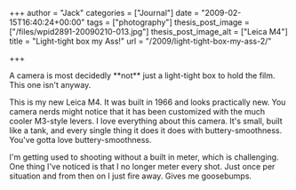 +++
author = "Jack"
categories = ["Journal"]
date = "2009-02-15T16:40:24+00:00"
tags = ["photography"]
thesis_post_image = ["/files/wpid2891-20090210-013.jpg"]
thesis_post_image_alt = ["Leica M4"]
title = "Light-tight box my Ass!"
url = "/2009/light-tight-box-my-ass-2/"

+++

A camera is most decidedly \*\*not\*\* just a light-tight box to hold the film. This one isn't anyway.

This is my new Leica M4. It was built in 1966 and looks practically new. You camera nerds might notice that it has been customized with the much cooler M3-style levers. I love everything about this camera. It's small, built like a tank, and every single thing it does it does with buttery-smoothness. You've gotta love buttery-smoothness.

I'm getting used to shooting without a built in meter, which is challenging. One thing I've noticed is that I no longer meter every shot. Just once per situation and from then on I just fire away. Gives me goosebumps.